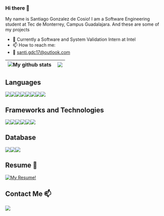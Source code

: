 ### Hi there 👋

My name is Santiago Gonzalez de Cosio! I am a Software Engineering student at Tec de Monterrey, Campus Guadalajara. And these are some of my projects 
* 📰 Currently a Software and System Validation Intern at Intel
* 📫 How to reach me:
* 📧 santi.gdc17@outlook.com

<table align="center">
  <thead>
    <th style="text-align:center"><img src="https://github-readme-stats.anuraghazra1.vercel.app/api?username=sant-gdc&show_icons=true&include_all_commits=true&theme=radical" alt="My github stats" align="left" /></th>
    <th style="text-align:center"><img src="https://github-readme-streak-stats.herokuapp.com/?user=sant-gdc&theme=radical"></th>
  </thead>
</table>

## Languages
<div style = "display:flex">
  <img src="https://img.shields.io/badge/Python-FFD43B?style=for-the-badge&logo=python&logoColor=blue">
  <img src="https://img.shields.io/badge/JavaScript-323330?style=for-the-badge&logo=javascript&logoColor=F7DF1E">
  <img src="https://img.shields.io/badge/C%2B%2B-00599C?style=for-the-badge&logo=c%2B%2B&logoColor=white">
  <img src="https://img.shields.io/badge/TypeScript-007ACC?style=for-the-badge&logo=typescript&logoColor=white">
  <img src="https://img.shields.io/badge/HTML5-E34F26?style=for-the-badge&logo=html5&logoColor=white">
  <img src="https://img.shields.io/badge/CSS3-1572B6?style=for-the-badge&logo=css3&logoColor=white">
  <img src="https://img.shields.io/badge/Dart-0175C2?style=for-the-badge&logo=dart&logoColor=white">
  <img src="https://img.shields.io/badge/Kotlin-0095D5?&style=for-the-badge&logo=kotlin&logoColor=white">
  
</div>

## Frameworks and Technologies
<div style = "display:flex">
  <img src="https://img.shields.io/badge/Express.js-000000?style=for-the-badge&logo=express&logoColor=white">
  <img src="https://img.shields.io/badge/Node.js-339933?style=for-the-badge&logo=nodedotjs&logoColor=white">
  <img src="https://img.shields.io/badge/npm-CB3837?style=for-the-badge&logo=npm&logoColor=white">
  <img src="https://img.shields.io/badge/React-20232A?style=for-the-badge&logo=react&logoColor=61DAFB">
  <img src="https://img.shields.io/badge/Flutter-02569B?style=for-the-badge&logo=flutter&logoColor=white">
  <img src="https://img.shields.io/badge/Jupyter-F37626.svg?&style=for-the-badge&logo=Jupyter&logoColor=white">
</div>

## Database
<div style = "display:flex">
  <img src="https://img.shields.io/badge/MySQL-005C84?style=for-the-badge&logo=mysql&logoColor=white">
  <img src="https://img.shields.io/badge/MongoDB-4EA94B?style=for-the-badge&logo=mongodb&logoColor=white">
  <img src="https://img.shields.io/badge/firebase-ffca28?style=for-the-badge&logo=firebase&logoColor=black">
</div>

## Resume 📃
[![My Resume!](https://img.shields.io/badge/Get%20My%20-Resume!-blue.svg)](https://github.com/sant-gdc/sant-gdc/blob/main/SGCR-CV.pdf)

## Contact Me 📫
<a href="https://www.linkedin.com/in/sgcr/">
  <img src="https://img.shields.io/badge/LinkedIn-0077B5?style=for-the-badge&logo=linkedin&logoColor=white">
</a>
